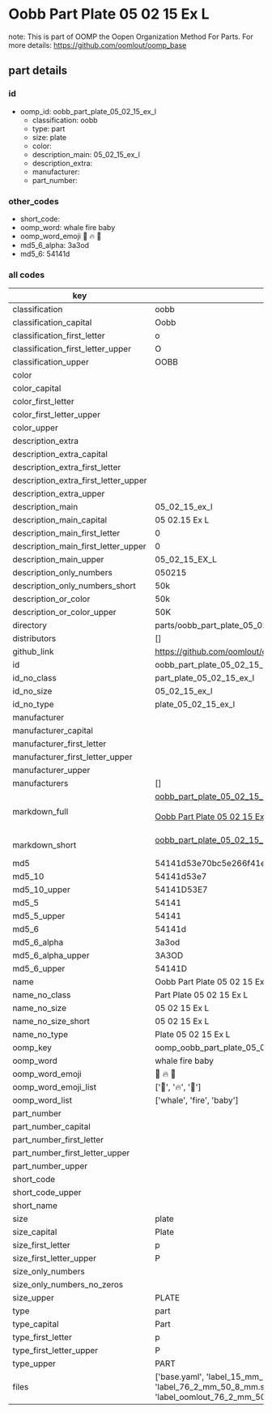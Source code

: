 # Oobb Part Plate 05 02 15 Ex L  

note: This is part of OOMP the Oopen Organization Method For Parts. For more details: https://github.com/oomlout/oomp_base

##  part details





### id
* oomp_id: oobb_part_plate_05_02_15_ex_l
  * classification: oobb
  * type: part
  * size: plate
  * color: 
  * description_main: 05_02_15_ex_l
  * description_extra: 
  * manufacturer: 
  * part_number: 

### other_codes
* short_code: 
* oomp_word: whale fire baby
* oomp_word_emoji :whale: :fire: :baby:
* md5_6_alpha: 3a3od
* md5_6: 54141d

### all codes 
| key | value |  
| --- | --- |  
| classification | oobb |  
| classification_capital | Oobb |  
| classification_first_letter | o |  
| classification_first_letter_upper | O |  
| classification_upper | OOBB |  
| color |  |  
| color_capital |  |  
| color_first_letter |  |  
| color_first_letter_upper |  |  
| color_upper |  |  
| description_extra |  |  
| description_extra_capital |  |  
| description_extra_first_letter |  |  
| description_extra_first_letter_upper |  |  
| description_extra_upper |  |  
| description_main | 05_02_15_ex_l |  
| description_main_capital | 05 02.15 Ex L |  
| description_main_first_letter | 0 |  
| description_main_first_letter_upper | 0 |  
| description_main_upper | 05_02_15_EX_L |  
| description_only_numbers | 050215 |  
| description_only_numbers_short | 50k |  
| description_or_color | 50k |  
| description_or_color_upper | 50K |  
| directory | parts/oobb_part_plate_05_02_15_ex_l |  
| distributors | [] |  
| github_link | https://github.com/oomlout/oomlout_oomp_part_src/tree/main/parts/oobb_part_plate_05_02_15_ex_l/working |  
| id | oobb_part_plate_05_02_15_ex_l |  
| id_no_class | part_plate_05_02_15_ex_l |  
| id_no_size | 05_02_15_ex_l |  
| id_no_type | plate_05_02_15_ex_l |  
| manufacturer |  |  
| manufacturer_capital |  |  
| manufacturer_first_letter |  |  
| manufacturer_first_letter_upper |  |  
| manufacturer_upper |  |  
| manufacturers | [] |  
| markdown_full | [oobb_part_plate_05_02_15_ex_l](https://github.com/oomlout/oomlout_oomp_part_src/tree/main/parts/oobb_part_plate_05_02_15_ex_l/working)<br>[](https://github.com/oomlout/oomlout_oomp_part_src/tree/main/parts/oobb_part_plate_05_02_15_ex_l/working)<br>[Oobb Part Plate 05 02 15 Ex L](https://github.com/oomlout/oomlout_oomp_part_src/tree/main/parts/oobb_part_plate_05_02_15_ex_l/working)<br><br> |  
| markdown_short | [oobb_part_plate_05_02_15_ex_l](https://github.com/oomlout/oomlout_oomp_part_src/tree/main/parts/oobb_part_plate_05_02_15_ex_l/working)<br><br> |  
| md5 | 54141d53e70bc5e266f41e3ded81062a |  
| md5_10 | 54141d53e7 |  
| md5_10_upper | 54141D53E7 |  
| md5_5 | 54141 |  
| md5_5_upper | 54141 |  
| md5_6 | 54141d |  
| md5_6_alpha | 3a3od |  
| md5_6_alpha_upper | 3A3OD |  
| md5_6_upper | 54141D |  
| name | Oobb Part Plate 05 02 15 Ex L |  
| name_no_class | Part Plate 05 02 15 Ex L |  
| name_no_size | 05 02 15 Ex L |  
| name_no_size_short | 05 02 15 Ex L |  
| name_no_type | Plate 05 02 15 Ex L |  
| oomp_key | oomp_oobb_part_plate_05_02_15_ex_l |  
| oomp_word | whale fire baby |  
| oomp_word_emoji | :whale: :fire: :baby: |  
| oomp_word_emoji_list | [':whale:', ':fire:', ':baby:'] |  
| oomp_word_list | ['whale', 'fire', 'baby'] |  
| part_number |  |  
| part_number_capital |  |  
| part_number_first_letter |  |  
| part_number_first_letter_upper |  |  
| part_number_upper |  |  
| short_code |  |  
| short_code_upper |  |  
| short_name |  |  
| size | plate |  
| size_capital | Plate |  
| size_first_letter | p |  
| size_first_letter_upper | P |  
| size_only_numbers |  |  
| size_only_numbers_no_zeros |  |  
| size_upper | PLATE |  
| type | part |  
| type_capital | Part |  
| type_first_letter | p |  
| type_first_letter_upper | P |  
| type_upper | PART |  
| files | ['base.yaml', 'label_15_mm_30_mm.pdf', 'label_15_mm_30_mm.svg', 'label_76_2_mm_50_8_mm.pdf', 'label_76_2_mm_50_8_mm.svg', 'label_oomlout_76_2_mm_50_8_mm.pdf', 'label_oomlout_76_2_mm_50_8_mm.svg', 'readme.md', 'working.json', 'working.yaml'] |  
